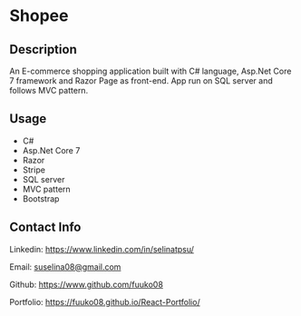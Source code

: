 ﻿# Shopee

## Description

An E-commerce shopping application built with C# language,  Asp.Net Core 7 framework and Razor Page as front-end. App run on SQL server and follows MVC pattern.

## Usage

* C#
* Asp.Net Core 7
* Razor
* Stripe
* SQL server
* MVC pattern
* Bootstrap

## Contact Info

Linkedin: https://www.linkedin.com/in/selinatpsu/

Email: suselina08@gmail.com

Github: https://www.github.com/fuuko08

Portfolio: https://fuuko08.github.io/React-Portfolio/
